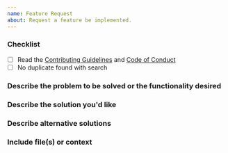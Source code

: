 ```yaml
---
name: Feature Request
about: Request a feature be implemented.
---
```


### Checklist

- [ ] Read the
	[Contributing Guidelines](https://github.com/thebigmunch/audio-metadata/blob/master/.github/CONTRIBUTING.md)
	and
	[Code of Conduct](https://github.com/thebigmunch/audio-metadata/blob/master/.github/CODE_OF_CONDUCT.md)
- [ ] No duplicate found with search

### Describe the problem to be solved or the functionality desired



### Describe the solution you'd like

<!-- Include what the API might look like with code snippets if applicable -->

### Describe alternative solutions

<!-- Include alternatives you have considered -->

### Include file(s) or context

<!-- Attach or link to file(s) involved -->
<!-- Describe any additional context/information -->
